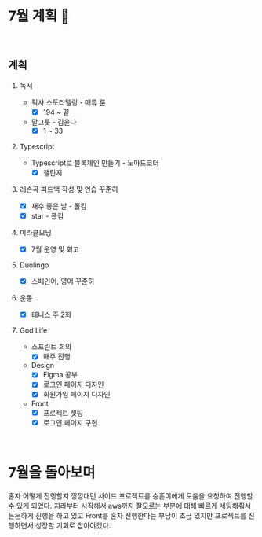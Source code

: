 # 7월 계획 🎁

<br/>

## 계획

1. 독서
   - 픽사 스토리텔링 - 매튜 룬
     - [x] 194 ~ 끝
   - 말그릇 - 김윤나
     - [x] 1 ~ 33
2. Typescript
   - Typescript로 블록체인 만들기 - 노마드코더
     - [x] 챌린지
3. 레슨곡 피드백 작성 및 연습 꾸준히
   - [x] 재수 좋은 날 - 폴킴
   - [x] star - 폴킴
4. 미라클모닝
   - [x] 7월 운영 및 회고
5. Duolingo

   - [x] 스페인어, 영어 꾸준히
6. 운동

   - [x] 테니스 주 2회
7. God Life
   - 스프린트 회의
     - [x] 매주 진행
   - Design
     - [x] Figma 공부
     - [x] 로그인 페이지 디자인
     - [x] 회원가입 페이지 디자인
   - Front
     - [x] 프로젝트 셋팅
     - [x] 로그인 페이지 구현

<br/>



# 7월을 돌아보며

 혼자 어떻게 진행할지 낑낑대던 사이드 프로젝트를 승훈이에게 도움을 요청하여 진행할 수 있게 되었다. 지라부터 시작해서 aws까지 잘모르는 부분에 대해 빠르게 세팅해줘서 든든하게 진행을 하고 있고 Front를 혼자 진행한다는 부담이 조금 있지만 프로젝트를 진행하면서 성장할 기회로 잡아야겠다.
